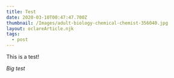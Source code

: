 ```yaml
---
title: Test
date: 2020-03-10T00:47:47.700Z
thumbnail: /Images/adult-biology-chemical-chemist-356040.jpg
layout: oclareArticle.njk
tags:
  - post
---
```

This is a test!

*Big test* 